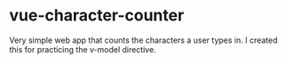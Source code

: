 # vue-character-counter
Very simple web app that counts the characters a user types in. 
I created this for practicing the v-model directive.
